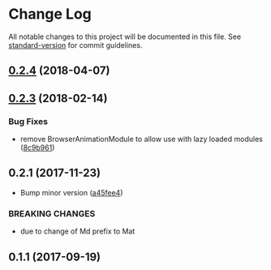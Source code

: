 # Change Log

All notable changes to this project will be documented in this file. See [standard-version](https://github.com/conventional-changelog/standard-version) for commit guidelines.

<a name="0.2.4"></a>
## [0.2.4](https://github.com/gorilainvest/angular-price-format/compare/v0.2.3...v0.2.4) (2018-04-07)



<a name="0.2.3"></a>
## [0.2.3](https://github.com/gorilainvest/angular-price-format/compare/v0.2.1...v0.2.3) (2018-02-14)


### Bug Fixes

* remove BrowserAnimationModule to allow use with lazy loaded modules ([8c9b961](https://github.com/gorilainvest/angular-price-format/commit/8c9b961))



<a name="0.2.1"></a>
## 0.2.1 (2017-11-23)


* Bump minor version ([a45fee4](https://github.com/gorilainvest/angular-price-format/commit/a45fee4))


### BREAKING CHANGES

* due to change of Md prefix to Mat



<a name="0.1.1"></a>
## 0.1.1 (2017-09-19)
